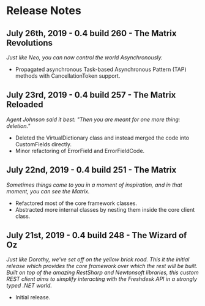 # Release Notes

## July 26th, 2019 - 0.4 build 260 - The Matrix Revolutions
*Just like Neo, you can now control the world Asynchronously.*
- Propagated asynchronous Task-based Asynchronous Pattern (TAP) methods with CancellationToken support.

## July 23rd, 2019 - 0.4 build 257 - The Matrix Reloaded
*Agent Johnson said it best: "Then you are meant for one more thing: deletion."*
- Deleted the VirtualDictionary class and instead merged the code into CustomFields directly.
- Minor refactoring of ErrorField and ErrorFieldCode.

## July 22nd, 2019 - 0.4 build 251 - The Matrix
*Sometimes things come to you in a moment of inspiration, and in that moment, you can see the Matrix.*
- Refactored most of the core framework classes.
- Abstracted more internal classes by nesting them inside the core client class.

## July 21st, 2019 - 0.4 build 248 - The Wizard of Oz
*Just like Dorothy, we've set off on the yellow brick road. This it the initial release which provides the core framework over which the rest will be built. Built on top of the amazing RestSharp and Newtonsoft libraries, this custom REST client aims to simplify interacting with the Freshdesk API in a strongly typed .NET world.*
- Initial release.

